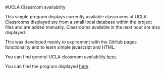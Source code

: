 #UCLA Classroom availability

This simple program displays currently available classrooms at UCLA. Classrooms displayed are from a small local database within the project files and are added manually. Classrooms available in the next hour are also displayed.

This was developed mainly to expirement with the GitHub pages functionality and to learn simple javascript and HTML.

You can find general UCLA classroom availability [here](http://www.registrar.ucla.edu/Faculty-Staff/Classrooms-and-Scheduling/Classroom-Grid-Search).

You can find the program displayed [here](https://mitchellf.github.io/classrooms/).
